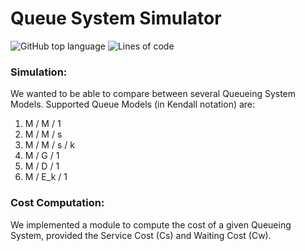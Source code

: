 # Queue System Simulator
![GitHub top language](https://img.shields.io/github/languages/top/AlexisBMA/QSimulator)
![Lines of code](https://tokei.rs/b1/github/AlexisBMA/QSimulator?category=code)

### Simulation:
We wanted to be able to compare between several Queueing System Models. 
Supported Queue Models (in Kendall notation) are:

1. M / M / 1
2.  M / M / s
3.  M / M / s / k
4.  M / G / 1
5.  M / D / 1
6.  M / E_k / 1


### Cost Computation:
We implemented a module to compute the cost of a given Queueing System, provided the Service Cost (Cs) and Waiting Cost (Cw).
